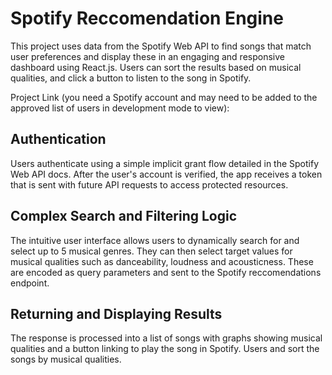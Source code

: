 # Spotify Reccomendation Engine

This project uses data from the Spotify Web API to find songs that match user preferences and display these in an engaging and responsive dashboard using React.js. Users can sort the results based on musical qualities, and click a button to listen to the song in Spotify. 

Project Link (you need a Spotify account and may need to be added to the approved list of users in development mode to view):


## Authentication

Users authenticate using a simple implicit grant flow detailed in the Spotify Web API docs. After the user's account is verified, the app receives a token that is sent with future API requests to access protected resources. 

## Complex Search and Filtering Logic

The intuitive user interface allows users to dynamically search for and select up to 5 musical genres. They can then select target values for musical qualities such as danceability, loudness and acousticness. These are encoded as query parameters and sent to the Spotify reccomendations endpoint. 

## Returning and Displaying Results

The response is processed into a list of songs with graphs showing musical qualities and a button linking to play the song in Spotify. Users and sort the songs by musical qualities. 


